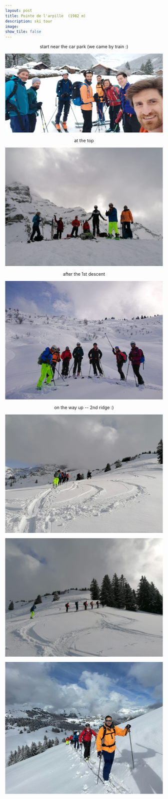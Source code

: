 ```yaml
---
layout: post
title: Pointe de l'arpille	(1982 m)
description: ski tour
image:
show_tile: false 
---
```



<center> start near the car park (we came by train :) </center>

![](../assets/images/winter/pointe_arpille/IMG_20220219_094813.jpg)


<center> at the top </center>

![](../assets/images/winter/pointe_arpille/IMG-20220220-WA0000.jpg)


<center> after the 1st descent  </center>

![](../assets/images/winter/pointe_arpille/IMG-20220219-WA0004.jpg)

<center> on the way up -- 2nd ridge :) </center>

![](../assets/images/winter/pointe_arpille/IMG-20220220-WA0003.jpg)


![](../assets/images/winter/pointe_arpille/IMG-20220220-WA0001.jpg)


![](../assets/images/winter/pointe_arpille/IMG-20220219-WA0006.jpg)

<!-- 

<center> starting the ridge (Arête de Berroi) </center>


<center> nice descent in the powder</center>


<center>slopes, beautiful slopes... (still, good to keep some distance ;) ) </center>

 -->